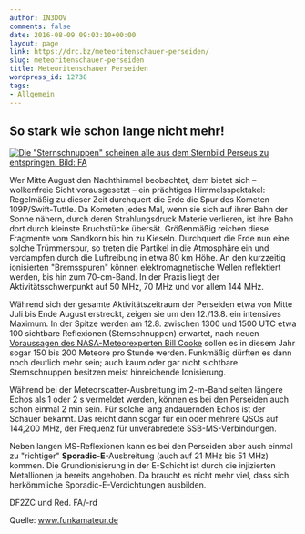```yaml
---
author: IN3DOV
comments: false
date: 2016-08-09 09:03:10+00:00
layout: page
link: https://drc.bz/meteoritenschauer-perseiden/
slug: meteoritenschauer-perseiden
title: Meteoritenschauer Perseiden
wordpress_id: 12738
tags:
- Allgemein
---
```


## So stark wie schon lange nicht mehr!







[![Die "Sternschnuppen" scheinen alle aus dem Sternbild Perseus zu entspringen.    Bild: FA](http://www.funkamateur.de/system/html/Perseiden-2519694e.jpg)](http://www.funkamateur.de/tl_files/news_images_2016/Perseiden.jpg)


Wer Mitte August den Nachthimmel beobachtet, dem bietet sich – wolkenfreie Sicht vorausgesetzt – ein prächtiges Himmelsspektakel: Regelmäßig zu dieser Zeit durchquert die Erde die Spur des Kometen 109P/Swift-Tuttle. Da Kometen jedes Mal, wenn sie sich auf ihrer Bahn der Sonne nähern, durch deren Strahlungsdruck Materie verlieren, ist ihre Bahn dort durch kleinste Bruchstücke übersät. Größenmäßig reichen diese Fragmente vom Sandkorn bis hin zu Kieseln.
Durchquert die Erde nun eine solche Trümmerspur, so treten die Partikel in die Atmosphäre ein und verdampfen durch die Luftreibung in etwa 80 km Höhe. An den kurzzeitig ionisierten "Bremsspuren" können elektromagnetische Wellen reflektiert werden, bis hin zum 70-cm-Band. In der Praxis liegt der Aktivitätsschwerpunkt auf 50 MHz, 70 MHz und vor allem 144 MHz.







Während sich der gesamte Aktivitätszeitraum der Perseiden etwa von Mitte Juli bis Ende August erstreckt, zeigen sie um den 12./13.8. ein intensives Maximum. In der Spitze werden am 12.8. zwischen 1300 und 1500 UTC etwa 100 sichtbare Reflexionen (Sternschnuppen) erwartet, nach neuen [Voraussagen des NASA-Meteorexperten Bill Cooke](http://patch.com/us/across-america/2016-perseid-meteor-shower-peak-dates-approaching) sollen es in diesem Jahr sogar 150 bis 200 Meteore pro Stunde werden. Funkmäßig dürften es dann noch deutlich mehr sein; auch kaum oder gar nicht sichtbare Sternschnuppen besitzen meist hinreichende Ionisierung.




Während bei der Meteorscatter-Ausbreitung im 2-m-Band selten längere Echos als 1 oder 2 s vermeldet werden, können es bei den Perseiden auch schon einmal 2 min sein. Für solche lang andauernden Echos ist der Schauer bekannt. Das reicht dann sogar für ein oder mehrere QSOs auf 144,200 MHz, der Frequenz für unverabredete SSB-MS-Verbindungen.

Neben langen MS-Reflexionen kann es bei den Perseiden aber auch einmal zu "richtiger" **Sporadic-E**-Ausbreitung (auch auf 21 MHz bis 51 MHz) kommen. Die Grundionisierung in der E-Schicht ist durch die injizierten Metallionen ja bereits angehoben. Da braucht es nicht mehr viel, dass sich herkömmliche Sporadic-E-Verdichtungen ausbilden.




DF2ZC und Red. FA/-rd




Quelle: www.funkamateur.de




